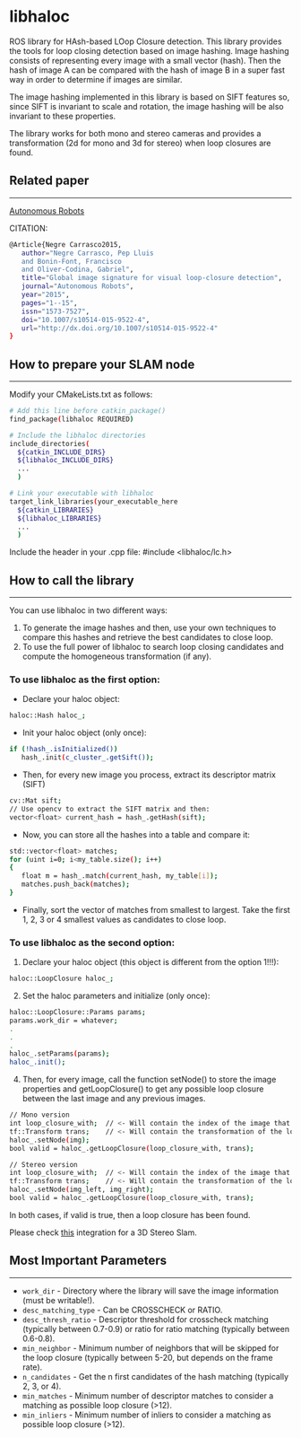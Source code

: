 libhaloc
=============

ROS library for HAsh-based LOop Closure detection. This library provides the tools for loop closing detection based on image hashing. Image hashing consists of representing every image with a small vector (hash). Then the hash of image A can be compared with the hash of image B in a super fast way in order to determine if images are similar.

The image hashing implemented in this library is based on SIFT features so, since SIFT is invariant to scale and rotation, the image hashing will be also invariant to these properties.

The library works for both mono and stereo cameras and provides a transformation (2d for mono and 3d for stereo) when loop closures are found.

## Related paper
-------
[Autonomous Robots][paper]

CITATION:
```bash
@Article{Negre Carrasco2015,
   author="Negre Carrasco, Pep Lluis
   and Bonin-Font, Francisco
   and Oliver-Codina, Gabriel",
   title="Global image signature for visual loop-closure detection",
   journal="Autonomous Robots",
   year="2015",
   pages="1--15",
   issn="1573-7527",
   doi="10.1007/s10514-015-9522-4",
   url="http://dx.doi.org/10.1007/s10514-015-9522-4"
}
```

## How to prepare your SLAM node
-------

Modify your CMakeLists.txt as follows:

```bash
# Add this line before catkin_package()
find_package(libhaloc REQUIRED)

# Include the libhaloc directories
include_directories(
  ${catkin_INCLUDE_DIRS}
  ${libhaloc_INCLUDE_DIRS}
  ...
  )

# Link your executable with libhaloc
target_link_libraries(your_executable_here
  ${catkin_LIBRARIES}
  ${libhaloc_LIBRARIES}
  ...
  )
```

Include the header in your .cpp file:
#include <libhaloc/lc.h>


## How to call the library
-------

You can use libhaloc in two different ways:
1) To generate the image hashes and then, use your own techniques to compare this hashes and retrieve the best candidates to close loop.
2) To use the full power of libhaloc to search loop closing candidates and compute the homogeneous transformation (if any).

### To use libhaloc as the first option:

* Declare your haloc object:
```bash
haloc::Hash haloc_;
```

* Init your haloc object (only once):
```bash
if (!hash_.isInitialized())
   hash_.init(c_cluster_.getSift());
```

* Then, for every new image you process, extract its descriptor matrix (SIFT)
```bash
cv::Mat sift;
// Use opencv to extract the SIFT matrix and then:
vector<float> current_hash = hash_.getHash(sift);
```

* Now, you can store all the hashes into a table and compare it:
```bash
std::vector<float> matches;
for (uint i=0; i<my_table.size(); i++)
{
   float m = hash_.match(current_hash, my_table[i]);
   matches.push_back(matches);
}
```

* Finally, sort the vector of matches from smallest to largest. Take the first 1, 2, 3 or 4 smallest values as candidates to close loop.


### To use libhaloc as the second option:


1) Declare your haloc object (this object is different from the option 1!!!):
```bash
haloc::LoopClosure haloc_;
```

2) Set the haloc parameters and initialize (only once):
```bash
haloc::LoopClosure::Params params;
params.work_dir = whatever;
.
.
.
haloc_.setParams(params);
haloc_.init();
```

4) Then, for every image, call the function setNode() to store the image properties and getLoopClosure() to get any possible loop closure between the last image and any previous images.
```bash
// Mono version
int loop_closure_with; 	// <- Will contain the index of the image that closes loop with the last inserted (-1 if none).
tf::Transform trans;    // <- Will contain the transformation of the loop closure (if any).
haloc_.setNode(img);
bool valid = haloc_.getLoopClosure(loop_closure_with, trans);

// Stereo version
int loop_closure_with; 	// <- Will contain the index of the image that closes loop with the last inserted (-1 if none).
tf::Transform trans; 	// <- Will contain the transformation of the loop closure (if any).
haloc_.setNode(img_left, img_right);
bool valid = haloc_.getLoopClosure(loop_closure_with, trans);
```

In both cases, if valid is true, then a loop closure has been found.


Please check [this][stereo_slam] integration for a 3D Stereo Slam.


## Most Important Parameters
-------

* `work_dir` - Directory where the library will save the image information (must be writable!).
* `desc_matching_type` - Can be CROSSCHECK or RATIO.
* `desc_thresh_ratio` - Descriptor threshold for crosscheck matching (typically between 0.7-0.9) or ratio for ratio matching (typically between 0.6-0.8).
* `min_neighbor` - Minimum number of neighbors that will be skipped for the loop closure (typically between 5-20, but depends on the frame rate).
* `n_candidates` - Get the n first candidates of the hash matching (typically 2, 3, or 4).
* `min_matches` - Minimum number of descriptor matches to consider a matching as possible loop closure (>12).
* `min_inliers` - Minimum number of inliers to consider a matching as possible loop closure (>12).


[stereo_slam]: https://github.com/srv/stereo_slam
[paper]: http://link.springer.com/article/10.1007/s10514-015-9522-4